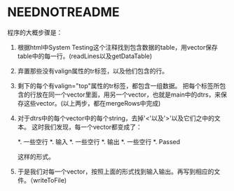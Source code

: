 NEEDNOTREADME
==============================
程序的大概步骤是：
1. 根据html中System Testing这个注释找到包含数据的table，用vector保存table中的每一行。(readLines以及getDataTable)
2. 弃置那些没有valign属性的tr标签，以及他们包含的行。
3. 剩下的每个有valign="top"属性的tr标签，都包含一组数据。 把每个标签所包含的行放在同一个vector里面，用另一个vector，也就是main中的dtrs，来保存这些vector。(以上两步，都在mergeRows中完成)
4. 对于dtrs中的每个vector中的每个string，去掉'&lt;'以及'&gt;'以及它们之中的文本。 这时我们发现，每一个vector都变成了：

    *. 一些空行
    *. 输入
    *. 一些空行
    *. 输出
    *. 一些空行
    *. Passed

    这样的形式。
5. 于是我们对每一个vector，按照上面的形式找到输入输出。再写到相应的文件。（writeToFile)
